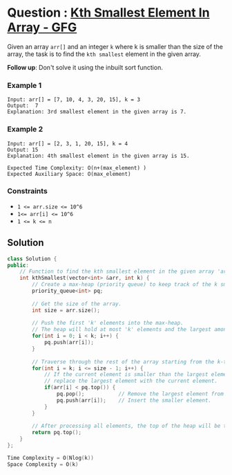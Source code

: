 # Question : [Kth Smallest Element In Array - GFG](https://www.geeksforgeeks.org/problems/kth-smallest-element5635/1)

Given an array `arr[]` and an integer `k` where k is smaller than the size of the array, the task is to find the `kth smallest` element in the given array.

**Follow up**: Don't solve it using the inbuilt sort function.

### Example 1

```
Input: arr[] = [7, 10, 4, 3, 20, 15], k = 3
Output:  7
Explanation: 3rd smallest element in the given array is 7.
```

### Example 2

```
Input: arr[] = [2, 3, 1, 20, 15], k = 4 
Output: 15
Explanation: 4th smallest element in the given array is 15.
```

```
Expected Time Complexity: O(n+(max_element) )
Expected Auxiliary Space: O(max_element)
```

### Constraints

- `1 <= arr.size <= 10^6`
- `1<= arr[i] <= 10^6`
- `1 <= k <= n`

## Solution

```Cpp
class Solution {
public:
    // Function to find the kth smallest element in the given array 'arr'.
    int kthSmallest(vector<int> &arr, int k) {
        // Create a max-heap (priority queue) to keep track of the k smallest elements.
        priority_queue<int> pq;
        
        // Get the size of the array.
        int size = arr.size();
        
        // Push the first 'k' elements into the max-heap.
        // The heap will hold at most 'k' elements and the largest among them will be at the top.
        for(int i = 0; i < k; i++) {
            pq.push(arr[i]); 
        }
        
        // Traverse through the rest of the array starting from the k-th element.
        for(int i = k; i <= size - 1; i++) {
            // If the current element is smaller than the largest element in the heap (pq.top()).
            // replace the largest element with the current element.
            if(arr[i] < pq.top()) {
                pq.pop();           // Remove the largest element from the heap.
                pq.push(arr[i]);    // Insert the smaller element.
            }
        }
        
        // After processing all elements, the top of the heap will be the kth smallest element.
        return pq.top();
    }
};

Time Complexity = O(Nlog(k))
Space Complexity = O(k)
```